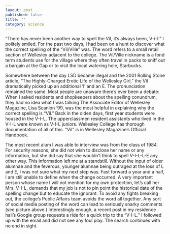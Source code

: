 ```yaml
---
layout: post
published: false
title: ""
category: science
---
```



“There has never been another way to spell the Vil, it’s always been, V-i-l.” 
I politely smiled. For the past two days, I had been on a hunt to discover what the 
correct spelling of the “Vil/Ville” was. The word refers to a small retail section of 
Wellesley adjacent to the college. The Vil/Ville nickname is a fond term students use 
for the village where they often travel in packs to sniff out a bargain at the Gap or to visit the local watering hole, Starbucks. 

Somewhere between the day LSD became illegal and the 2001 Rolling Stone 
article, “The Highly-Charged Erotic Life of the Wellesley Girl,” the Vil dramatically 
picked up an additional ‘l’ and an E. The pronunciation remained the same. Most 
people are unaware there’s ever been a debate: When I asked residents and 
shopkeepers about the spelling conundrum, they had no idea what I was talking 
The Associate Editor of Wellesley Magazine, Lisa Scanlon ‘99, was the most 
helpful in explaining why the correct spelling is “Vil.” Back in the olden days, first year students were housed in the V-I-L. The upperclassmen resident assistants 
who lived in the V-I-L were known as V-I-L juniors. Wellesley College has thorough 
documentation of all of this. “Vil” is in Wellesley 
Magazine’s Official Handbook. 

The most recent alum I was able to interview was from the class of 1984. For 
security reasons, she did not wish to disclose her name or any information, but she 
did say that she wouldn’t think to spell V-I-L-L-E any other way. This information 
left me at a standstill. Without the input of older alumnae and the feverous, younger 
alumnae being outraged at the loss of L and E, I was not sure what my next step was. 
Fast forward a year and a half, I am still unable to define when the change 
occurred. A very important person whose name I will not mention for my own 
protection, let’s call her Mrs. V-I-L, demands that my job is not to pin point the 
historical date of the spelling change but to educate the ignorant. To avoid any fights breaking out, the college’s Public Affairs team avoids the word all together. Any sort of social media posting of the word can lead to seriously snarky comments (see picture above.) Interestingly enough, a recent post in my residence hall’s Google group requests a ride for a quick trip to the “V-I-L.” I followed up with the email and did not see any foul play. The search continues with no end in sight.
